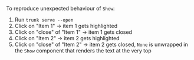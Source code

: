 To reproduce unexpected behaviour of `Show`:

1. Run `trunk serve --open`
2. Click on "Item 1" -> item 1 gets highlighted
3. Click on "close" of "Item 1" -> item 1 gets closed
4. Click on "Item 2" -> item 2 gets highlighted
5. Click on "close" of "Item 2" -> item 2 gets closed, `None` is unwrapped in the `Show` component that renders the text at the very top
